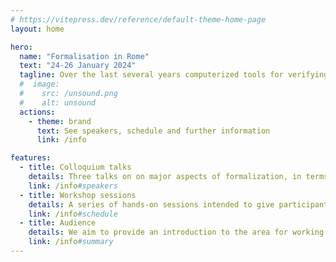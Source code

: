 ```yaml
---
# https://vitepress.dev/reference/default-theme-home-page
layout: home

hero:
  name: "Formalisation in Rome"
  text: "24-26 January 2024"
  tagline: Over the last several years computerized tools for verifying and manipulating proofs have become much more mature, and as a result formalized proofs have the potential to play a meaningful role in mathematical innovation and teaching well beyond their traditional role in the foundations of mathematics.
  #  image:
  #    src: /unsound.png
  #    alt: unsound
  actions:
    - theme: brand
      text: See speakers, schedule and further information
      link: /info

features:
  - title: Colloquium talks
    details: Three talks on on major aspects of formalization, in terms of both underlying ideas and concrete implementations.
    link: /info#speakers
  - title: Workshop sessions
    details: A series of hands-on sessions intended to give participants first-hand knowledge using the Lean language and associated tools.
    link: /info#schedule
  - title: Audience
    details: We aim to provide an introduction to the area for working mathematicians and advanced students in a variety of fields.
    link: /info#summary
---
```

